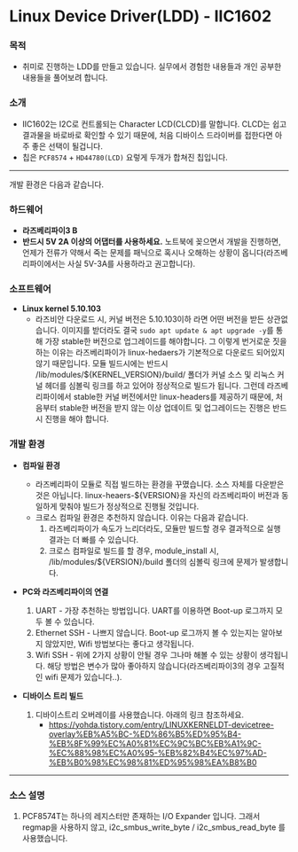 # Linux Device Driver(LDD) - IIC1602
### 목적
  - 취미로 진행하는 LDD를 만들고 있습니다. 실무에서 경험한 내용들과 개인 공부한 내용들을 풀어보려 합니다.
  
### 소개 
  - IIC1602는 I2C로 컨트롤되는 Character LCD(CLCD)를 말합니다. CLCD는 쉽고 결과물을 바로바로 확인할 수 있기 때문에, 처음 디바이스 드라이버를 접한다면 아주 좋은 선택이 될겁니다.  
  - 칩은 `PCF8574` + `HD44780(LCD)` 요렇게 두개가 합쳐진 칩입니다.
-----

개발 환경은 다음과 같습니다.
### 하드웨어
  - **라즈베리파이3 B**
  - **반드시 5V 2A 이상의 어댑터를 사용하세요.** 노트북에 꽂으면서 개발을 진행하면, 언제가 전류가 약해서 죽는 문제를 패닉으로 혹시나 오해하는 상황이 옵니다(라즈베리파이에서는 사실 5V-3A를 사용하라고 권고합니다). 
  
### 소프트웨어
  - **Linux kernel 5.10.103** 
    - 라즈비안 다운로드 시, 커널 버전은 5.10.103이하 라면 어떤 버전을 받든 상관없습니다. 이미지를 받더라도 결국 `sudo apt update & apt upgrade -y`를 통해 가장 stable한 버전으로 업그레이드를 해야합니다. 그 이렇게 번거로운 짓을 하는 이유는 라즈베리파이가 linux-hedaers가 기본적으로 다운로드 되어있지 않기 때문입니다. 모듈 빌드시에는 반드시 /lib/modules/${KERNEL_VERSION}/build/ 폴더가 커널 소스 및 리눅스 커널 헤더를 심볼릭 링크를 하고 있어야 정상적으로 빌드가 됩니다. 그런데 라즈베리파이에서 stable한 커널 버전에서만 linux-headers를 제공하기 때문에, 처음부터 stable한 버전을 받지 않는 이상 업데이트 및 업그레이드는 진행은 반드시 진행을 해야 합니다.
   
### 개발 환경
  - **컴파일 환경** 
    - 라즈베리파이 모듈로 직접 빌드하는 환경을 꾸몄습니다. 소스 자체를 다운받은 것은 아닙니다. linux-heaers-${VERSION}을 자신의 라즈베리파이 버전과 동일하게 맞춰야 빌드가 정상적으로 진행될 것입니다.
    - 크로스 컴파일 환경은 추천하지 않습니다. 이유는 다음과 같습니다.
      1. 라즈베리파이가 속도가 느리더라도, 모듈만 빌드할 경우 결과적으로 실행 결과는 더 빠를 수 있습니다.
      2. 크로스 컴파일로 빌드를 할 경우, module_install 시, /lib/modules/${VERSION}/build 폴더의 심볼릭 링크에 문제가 발생합니다.
  
  - **PC와 라즈베리파이의 연결**
    1. UART - 가장 추천하는 방법입니다. UART를 이용하면 Boot-up 로그까지 모두 볼 수 있습니다.
    2. Ethernet SSH - 나쁘지 않습니다. Boot-up 로그까지 볼 수 있는지는 알아보지 않았지만, Wifi 방법보다는 좋다고 생각됩니다.
    3. Wifi SSH - 위에 2가지 상황이 안될 경우 그나마 해볼 수 있는 상황이 생각됩니다. 해당 방법은 변수가 많아 좋아하지 않습니다(라즈베리파이3의 경우 고질적인 wifi 문제가 있습니다..).
    
    
    
  - **디바이스 트리 빌드**
    1. 디바이스트리 오버레이를 사용했습니다. 아래의 링크 참조하세요.
        - https://yohda.tistory.com/entry/LINUXKERNELDT-devicetree-overlay%EB%A5%BC-%ED%86%B5%ED%95%B4-%EB%8F%99%EC%A0%81%EC%9C%BC%EB%A1%9C-%EC%88%98%EC%A0%95-%EB%82%B4%EC%97%AD-%EB%B0%98%EC%98%81%ED%95%98%EA%B8%B0
----
### 소스 설명
1. PCF8574T는 하나의 레지스터만 존재하는 I/O Expander 입니다. 그래서 regmap을 사용하지 않고, i2c_smbus_write_byte / i2c_smbus_read_byte 를 사용했습니다.
